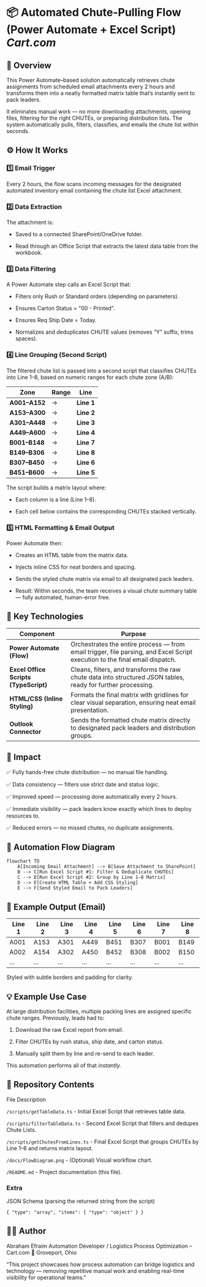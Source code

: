 # 📦 Automated Chute-Pulling Flow (Power Automate + Excel Script) *Cart.com*
## 🔗 Overview

This Power Automate–based solution automatically retrieves chute assignments from scheduled email attachments every 2 hours and transforms them into a neatly formatted matrix table that’s instantly sent to pack leaders.

It eliminates manual work — no more downloading attachments, opening files, filtering for the right CHUTEs, or preparing distribution lists. The system automatically pulls, filters, classifies, and emails the chute list within seconds.

## ⚙️ How It Works
### 1️⃣ Email Trigger

Every 2 hours, the flow scans incoming messages for the designated automated inventory email containing the chute list Excel attachment.

### 2️⃣ Data Extraction

The attachment is:

- Saved to a connected SharePoint/OneDrive folder.

- Read through an Office Script that extracts the latest data table from the workbook.

### 3️⃣ Data Filtering

A Power Automate step calls an Excel Script that:

- Filters only Rush or Standard orders (depending on parameters).

- Ensures Carton Status = "00 - Printed".

- Ensures Req Ship Date = Today.

- Normalizes and deduplicates CHUTE values (removes “Y” suffix, trims spaces).

### 4️⃣ Line Grouping (Second Script)

The filtered chute list is passed into a second script that classifies CHUTEs into Line 1–8, based on numeric ranges for each chute zone (A/B):

| Zone          | Range | Line       |
| ------------- | ----- | ---------- |
| **A001–A152** | →     | **Line 1** |
| **A153–A300** | →     | **Line 2** |
| **A301–A448** | →     | **Line 3** |
| **A449–A600** | →     | **Line 4** |
| **B001–B148** | →     | **Line 7** |
| **B149–B306** | →     | **Line 8** |
| **B307–B450** | →     | **Line 6** |
| **B451–B600** | →     | **Line 5** |


The script builds a matrix layout where:

- Each column is a line (Line 1–8).

- Each cell below contains the corresponding CHUTEs stacked vertically.

### 5️⃣ HTML Formatting & Email Output

Power Automate then:

- Creates an HTML table from the matrix data.

- Injects inline CSS for neat borders and spacing.

- Sends the styled chute matrix via email to all designated pack leaders.

- Result: Within seconds, the team receives a visual chute summary table — fully automated, human-error free.

## 🧠 Key Technologies

| Component | Purpose |
|------------|----------|
| **Power Automate (Flow)** | Orchestrates the entire process — from email trigger, file parsing, and Excel Script execution to the final email dispatch. |
| **Excel Office Scripts (TypeScript)** | Cleans, filters, and transforms the raw chute data into structured JSON tables, ready for further processing. |
| **HTML/CSS (Inline Styling)** | Formats the final matrix with gridlines for clear visual separation, ensuring neat email presentation. |
| **Outlook Connector** | Sends the formatted chute matrix directly to designated pack leaders and distribution groups. |


## 🚀 Impact

✅ Fully hands-free chute distribution — no manual file handling.

✅ Data consistency — filters use strict date and status logic.

✅ Improved speed — processing done automatically every 2 hours.

✅ Immediate visibility — pack leaders know exactly which lines to deploy resources to.

✅ Reduced errors — no missed chutes, no duplicate assignments.

## 🧩 Automation Flow Diagram

```mermaid
flowchart TD
    A[Incoming Email Attachment] --> B[Save Attachment to SharePoint]
    B --> C[Run Excel Script #1: Filter & Deduplicate CHUTEs]
    C --> D[Run Excel Script #2: Group by Line 1–8 Matrix]
    D --> E[Create HTML Table + Add CSS Styling]
    E --> F[Send Styled Email to Pack Leaders]

```

## 📸 Example Output (Email)
| Line 1 | Line 2 | Line 3 | Line 4 | Line 5 | Line 6 | Line 7 | Line 8 |
|---------|---------|---------|---------|---------|---------|---------|---------|
| A001 | A153 | A301 | A449 | B451 | B307 | B001 | B149 |
| A002 | A154 | A302 | A450 | B452 | B308 | B002 | B150 |
| ...  | ...   | ...   | ...   | ...   | ...   | ...   | ...   |


Styled with subtle borders and padding for clarity.

## 💡 Example Use Case

At large distribution facilities, multiple packing lines are assigned specific chute ranges.
Previously, leads had to:

1. Download the raw Excel report from email.

2. Filter CHUTEs by rush status, ship date, and carton status.

3. Manually split them by line and re-send to each leader.

This automation performs all of that *instantly.*

## 📁 Repository Contents
File	Description

`/scripts/getTableData.ts` - Initial Excel Script that retrieves table data.

`/scripts/filterTableData.ts` - Second Excel Script that filters and dedupes Chute Lists.

`/scripts/getChutesFromLines.ts` - Final Excel Script that groups CHUTEs by Line 1–8 and returns matrix layout.

`/docs/FlowDiagram.png`	- (Optional) Visual workflow chart.

`/README.md` - Project documentation (this file).

### Extra

JSON Schema (parsing the returned string from the script)

`{
    "type": "array",
    "items": {
        "type": "object"
    }
}`

## 🧑‍💼 Author

Abraham Efraim
Automation Developer / Logistics Process Optimization – Cart.com
📍 Groveport, Ohio

“This project showcases how process automation can bridge logistics and technology — removing repetitive manual work and enabling real-time visibility for operational teams.”
